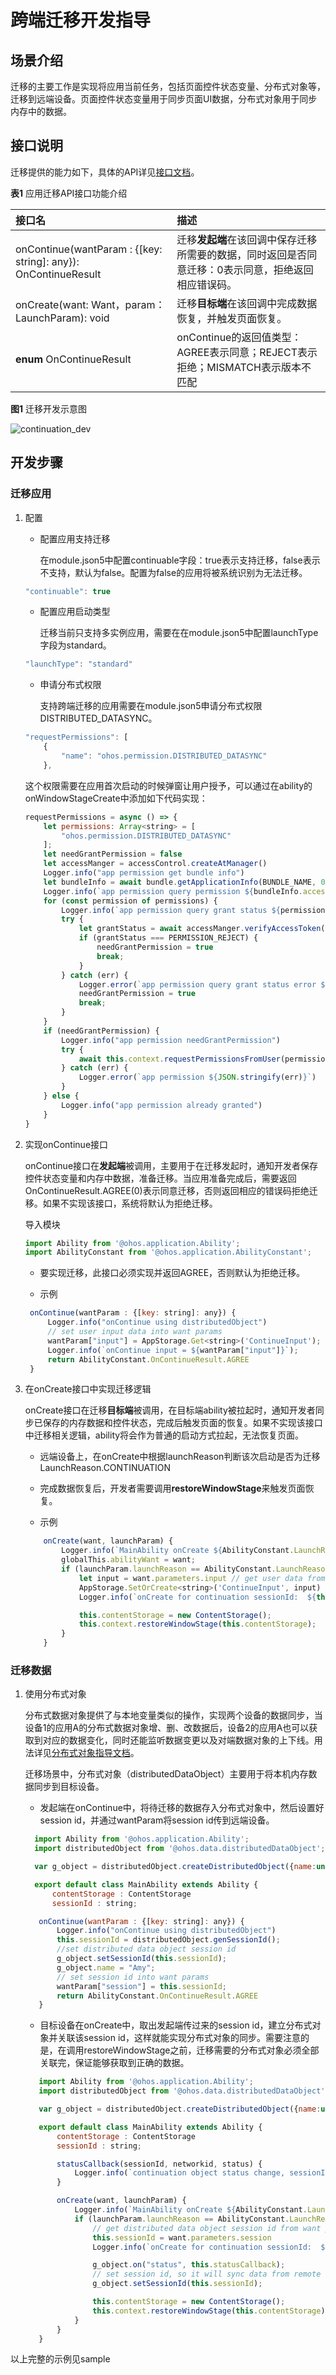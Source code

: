 # 跨端迁移开发指导

## 场景介绍

迁移的主要工作是实现将应用当前任务，包括页面控件状态变量、分布式对象等，迁移到远端设备。页面控件状态变量用于同步页面UI数据，分布式对象用于同步内存中的数据。

## 接口说明

迁移提供的能力如下，具体的API详见[接口文档](https://gitee.com/openharmony/docs/blob/master/zh-cn/application-dev/reference/apis/js-apis-application-ability.md)。

**表1** 应用迁移API接口功能介绍

|接口名 | 描述|
|:------ | :------|
| onContinue(wantParam : {[key: string]: any}): OnContinueResult | 迁移**发起端**在该回调中保存迁移所需要的数据，同时返回是否同意迁移：0表示同意，拒绝返回相应错误码。 |
| onCreate(want: Want，param：LaunchParam): void | 迁移**目标端**在该回调中完成数据恢复，并触发页面恢复。 |
| **enum** OnContinueResult | onContinue的返回值类型：AGREE表示同意；REJECT表示拒绝；MISMATCH表示版本不匹配 |



**图1** 迁移开发示意图

![continuation_dev](figures/continuation-info.png)

## 开发步骤

### 迁移应用

1. 配置

   - 配置应用支持迁移

     在module.json5中配置continuable字段：true表示支持迁移，false表示不支持，默认为false。配置为false的应用将被系统识别为无法迁移。

   ```javascript
   "continuable": true
   ```



   * 配置应用启动类型

     迁移当前只支持多实例应用，需要在在module.json5中配置launchType字段为standard。

   ```javascript
   "launchType": "standard"
   ```



   * 申请分布式权限

     支持跨端迁移的应用需要在module.json5申请分布式权限 DISTRIBUTED_DATASYNC。

   ```javascript
   "requestPermissions": [
       {
           "name": "ohos.permission.DISTRIBUTED_DATASYNC"
       },
   ```

   这个权限需要在应用首次启动的时候弹窗让用户授予，可以通过在ability的onWindowStageCreate中添加如下代码实现：

   ```javascript
   requestPermissions = async () => {
       let permissions: Array<string> = [
           "ohos.permission.DISTRIBUTED_DATASYNC"
       ];
       let needGrantPermission = false
       let accessManger = accessControl.createAtManager()
       Logger.info("app permission get bundle info")
       let bundleInfo = await bundle.getApplicationInfo(BUNDLE_NAME, 0, 100)
       Logger.info(`app permission query permission ${bundleInfo.accessTokenId.toString()}`)
       for (const permission of permissions) {
           Logger.info(`app permission query grant status ${permission}`)
           try {
               let grantStatus = await accessManger.verifyAccessToken(bundleInfo.accessTokenId, permission)
               if (grantStatus === PERMISSION_REJECT) {
                   needGrantPermission = true
                   break;
               }
           } catch (err) {
               Logger.error(`app permission query grant status error ${permission} ${JSON.stringify(err)}`)
               needGrantPermission = true
               break;
           }
       }
       if (needGrantPermission) {
           Logger.info("app permission needGrantPermission")
           try {
               await this.context.requestPermissionsFromUser(permissions)
           } catch (err) {
               Logger.error(`app permission ${JSON.stringify(err)}`)
           }
       } else {
           Logger.info("app permission already granted")
       }
   }
   ```



2. 实现onContinue接口

   onContinue接口在**发起端**被调用，主要用于在迁移发起时，通知开发者保存控件状态变量和内存中数据，准备迁移。当应用准备完成后，需要返回OnContinueResult.AGREE(0)表示同意迁移，否则返回相应的错误码拒绝迁移。如果不实现该接口，系统将默认为拒绝迁移。

   导入模块

   ```javascript
   import Ability from '@ohos.application.Ability';
   import AbilityConstant from '@ohos.application.AbilityConstant';
   ```

   - 要实现迁移，此接口必须实现并返回AGREE，否则默认为拒绝迁移。


   - 示例

   ```javascript
    onContinue(wantParam : {[key: string]: any}) {
        Logger.info("onContinue using distributedObject")
        // set user input data into want params
        wantParam["input"] = AppStorage.Get<string>('ContinueInput');
        Logger.info(`onContinue input = ${wantParam["input"]}`);
        return AbilityConstant.OnContinueResult.AGREE
    }
   ```



3. 在onCreate接口中实现迁移逻辑

   onCreate接口在迁移**目标端**被调用，在目标端ability被拉起时，通知开发者同步已保存的内存数据和控件状态，完成后触发页面的恢复。如果不实现该接口中迁移相关逻辑，ability将会作为普通的启动方式拉起，无法恢复页面。

   - 远端设备上，在onCreate中根据launchReason判断该次启动是否为迁移LaunchReason.CONTINUATION


   - 完成数据恢复后，开发者需要调用**restoreWindowStage**来触发页面恢复。


   * 示例

   ```javascript
       onCreate(want, launchParam) {
           Logger.info(`MainAbility onCreate ${AbilityConstant.LaunchReason.CONTINUATION}`)
           globalThis.abilityWant = want;
           if (launchParam.launchReason == AbilityConstant.LaunchReason.CONTINUATION) {
               let input = want.parameters.input // get user data from want params
               AppStorage.SetOrCreate<string>('ContinueInput', input)
               Logger.info(`onCreate for continuation sessionId:  ${this.sessionId}`)

               this.contentStorage = new ContentStorage();
               this.context.restoreWindowStage(this.contentStorage);
           }
       }
   ```



### 迁移数据

1. 使用分布式对象

   分布式数据对象提供了与本地变量类似的操作，实现两个设备的数据同步，当设备1的应用A的分布式数据对象增、删、改数据后，设备2的应用A也可以获取到对应的数据变化，同时还能监听数据变更以及对端数据对象的上下线。用法详见[分布式对象指导文档](https://gitee.com/openharmony/docs/blob/master/zh-cn/application-dev/database/database-distributedobject-guidelines.md)。

   迁移场景中，分布式对象（distributedDataObject）主要用于将本机内存数据同步到目标设备。

   - 发起端在onContinue中，将待迁移的数据存入分布式对象中，然后设置好session id，并通过wantParam将session id传到远端设备。

    ```javascript
      import Ability from '@ohos.application.Ability';
      import distributedObject from '@ohos.data.distributedDataObject';

      var g_object = distributedObject.createDistributedObject({name:undefined});

      export default class MainAbility extends Ability {
          contentStorage : ContentStorage
          sessionId : string;

       onContinue(wantParam : {[key: string]: any}) {
           Logger.info("onContinue using distributedObject")
           this.sessionId = distributedObject.genSessionId();
           //set distributed data object session id
           g_object.setSessionId(this.sessionId);
           g_object.name = "Amy";
           // set session id into want params
           wantParam["session"] = this.sessionId;
           return AbilityConstant.OnContinueResult.AGREE
       }

    ```

   - 目标设备在onCreate中，取出发起端传过来的session id，建立分布式对象并关联该session id，这样就能实现分布式对象的同步。需要注意的是，在调用restoreWindowStage之前，迁移需要的分布式对象必须全部关联完，保证能够获取到正确的数据。

   ```javascript
      import Ability from '@ohos.application.Ability';
      import distributedObject from '@ohos.data.distributedDataObject';

      var g_object = distributedObject.createDistributedObject({name:undefined});

      export default class MainAbility extends Ability {
          contentStorage : ContentStorage
          sessionId : string;

          statusCallback(sessionId, networkid, status) {
              Logger.info(`continuation object status change, sessionId: ${sessionId}, status: ${status}, g_object.name: ${g_object.name}`)
          }

          onCreate(want, launchParam) {
              Logger.info(`MainAbility onCreate ${AbilityConstant.LaunchReason.CONTINUATION}`)
              if (launchParam.launchReason == AbilityConstant.LaunchReason.CONTINUATION) {
                  // get distributed data object session id from want params
                  this.sessionId = want.parameters.session
                  Logger.info(`onCreate for continuation sessionId:  ${this.sessionId}`)

                  g_object.on("status", this.statusCallback);
                  // set session id, so it will sync data from remote device
                  g_object.setSessionId(this.sessionId);

                  this.contentStorage = new ContentStorage();
                  this.context.restoreWindowStage(this.contentStorage);
              }
          }
      }
   ```



以上完整的示例见sample



